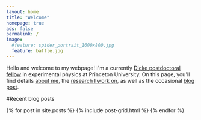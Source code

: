 ```yaml
---
layout: home
title: "Welcome"
homepage: true
ads: false
permalink: /
image:
  #feature: spider_portrait_1600x800.jpg
  feature: baffle.jpg
---
```


Hello and welcome to my webpage!  I'm a currently [Dicke postdoctoral fellow](http://www.princeton.edu/physics/about/employment/pfep/) in experimental physics at Princeton University.  On this page, you'll find details [about me](about), the [research I work on](/research), as well as the occasional [blog post](/blog).

#Recent blog posts
<div class="tiles">
{% for post in site.posts %}
	{% include post-grid.html %}
{% endfor %}
</div><!-- /.tiles -->
